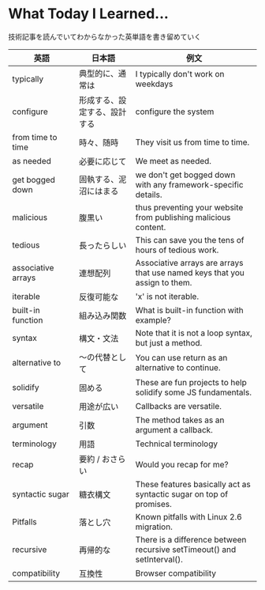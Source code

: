# What Today I Learned...
技術記事を読んでいてわからなかった英単語を書き留めていく

| 英語　| 日本語 | 例文 |
| ------------- |-------------|-------------|
| typically | 典型的に、通常は |I typically don't work on weekdays　|
| configure | 形成する、設定する、設計する |configure the system |
| from time to time | 時々、随時 |They visit us from time to time.|
| as needed | 必要に応じて |We meet as needed. |
| get bogged down  | 固執する、泥沼にはまる |we don't get bogged down with any framework-specific details. |
| malicious | 腹黒い |thus preventing your website from publishing malicious content.|
| tedious | 長ったらしい |This can save you the tens of hours of tedious work.|
| associative arrays | 連想配列 |Associative arrays are arrays that use named keys that you assign to them.|
| iterable | 反復可能な |'x' is not iterable.|
| built-in function | 組み込み関数 |What is built-in function with example?|
| syntax | 構文・文法 |Note that it is not a loop syntax, but just a method.|
| alternative to | 〜の代替として |You can use return as an alternative to continue.|
| solidify | 固める |These are fun projects to help solidify some JS fundamentals.|
| versatile | 用途が広い |Callbacks are versatile.|
| argument | 引数 |The method takes as an argument a callback.|
| terminology | 用語 |Technical terminology|
| recap | 要約 / おさらい |Would you recap for me?|
| syntactic sugar | 糖衣構文 |These features basically act as syntactic sugar on top of promises.|
| Pitfalls | 落とし穴 |Known pitfalls with Linux 2.6 migration.|
| recursive | 再帰的な |There is a difference between recursive setTimeout() and setInterval().|
| compatibility　| 互換性 |Browser compatibility|
